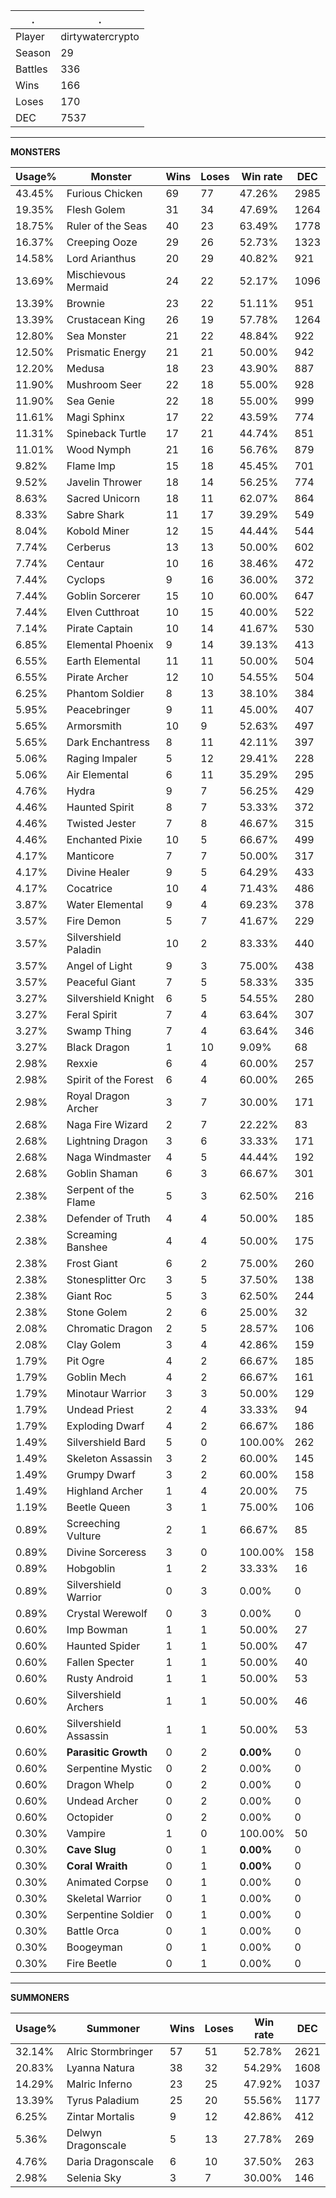 .|.
|-|-
Player|dirtywatercrypto
Season|29
Battles|336
Wins|166
Loses|170
DEC|7537

---
**MONSTERS**

Usage%|Monster|Wins|Loses|Win rate|DEC|
-|-|-|-|-|-|
43.45%|Furious Chicken|69|77|47.26%|2985|
19.35%|Flesh Golem|31|34|47.69%|1264|
18.75%|Ruler of the Seas|40|23|63.49%|1778|
16.37%|Creeping Ooze|29|26|52.73%|1323|
14.58%|Lord Arianthus|20|29|40.82%|921|
13.69%|Mischievous Mermaid|24|22|52.17%|1096|
13.39%|Brownie|23|22|51.11%|951|
13.39%|Crustacean King|26|19|57.78%|1264|
12.80%|Sea Monster|21|22|48.84%|922|
12.50%|Prismatic Energy|21|21|50.00%|942|
12.20%|Medusa|18|23|43.90%|887|
11.90%|Mushroom Seer|22|18|55.00%|928|
11.90%|Sea Genie|22|18|55.00%|999|
11.61%|Magi Sphinx|17|22|43.59%|774|
11.31%|Spineback Turtle|17|21|44.74%|851|
11.01%|Wood Nymph|21|16|56.76%|879|
9.82%|Flame Imp|15|18|45.45%|701|
9.52%|Javelin Thrower|18|14|56.25%|774|
8.63%|Sacred Unicorn|18|11|62.07%|864|
8.33%|Sabre Shark|11|17|39.29%|549|
8.04%|Kobold Miner|12|15|44.44%|544|
7.74%|Cerberus|13|13|50.00%|602|
7.74%|Centaur|10|16|38.46%|472|
7.44%|Cyclops|9|16|36.00%|372|
7.44%|Goblin Sorcerer|15|10|60.00%|647|
7.44%|Elven Cutthroat|10|15|40.00%|522|
7.14%|Pirate Captain|10|14|41.67%|530|
6.85%|Elemental Phoenix|9|14|39.13%|413|
6.55%|Earth Elemental|11|11|50.00%|504|
6.55%|Pirate Archer|12|10|54.55%|504|
6.25%|Phantom Soldier|8|13|38.10%|384|
5.95%|Peacebringer|9|11|45.00%|407|
5.65%|Armorsmith|10|9|52.63%|497|
5.65%|Dark Enchantress|8|11|42.11%|397|
5.06%|Raging Impaler|5|12|29.41%|228|
5.06%|Air Elemental|6|11|35.29%|295|
4.76%|Hydra|9|7|56.25%|429|
4.46%|Haunted Spirit|8|7|53.33%|372|
4.46%|Twisted Jester|7|8|46.67%|315|
4.46%|Enchanted Pixie|10|5|66.67%|499|
4.17%|Manticore|7|7|50.00%|317|
4.17%|Divine Healer|9|5|64.29%|433|
4.17%|Cocatrice|10|4|71.43%|486|
3.87%|Water Elemental|9|4|69.23%|378|
3.57%|Fire Demon|5|7|41.67%|229|
3.57%|Silvershield Paladin|10|2|83.33%|440|
3.57%|Angel of Light|9|3|75.00%|438|
3.57%|Peaceful Giant|7|5|58.33%|335|
3.27%|Silvershield Knight|6|5|54.55%|280|
3.27%|Feral Spirit|7|4|63.64%|307|
3.27%|Swamp Thing|7|4|63.64%|346|
3.27%|Black Dragon|1|10|9.09%|68|
2.98%|Rexxie|6|4|60.00%|257|
2.98%|Spirit of the Forest|6|4|60.00%|265|
2.98%|Royal Dragon Archer|3|7|30.00%|171|
2.68%|Naga Fire Wizard|2|7|22.22%|83|
2.68%|Lightning Dragon|3|6|33.33%|171|
2.68%|Naga Windmaster|4|5|44.44%|192|
2.68%|Goblin Shaman|6|3|66.67%|301|
2.38%|Serpent of the Flame|5|3|62.50%|216|
2.38%|Defender of Truth|4|4|50.00%|185|
2.38%|Screaming Banshee|4|4|50.00%|175|
2.38%|Frost Giant|6|2|75.00%|260|
2.38%|Stonesplitter Orc|3|5|37.50%|138|
2.38%|Giant Roc|5|3|62.50%|244|
2.38%|Stone Golem|2|6|25.00%|32|
2.08%|Chromatic Dragon|2|5|28.57%|106|
2.08%|Clay Golem|3|4|42.86%|159|
1.79%|Pit Ogre|4|2|66.67%|185|
1.79%|Goblin Mech|4|2|66.67%|161|
1.79%|Minotaur Warrior|3|3|50.00%|129|
1.79%|Undead Priest|2|4|33.33%|94|
1.79%|Exploding Dwarf|4|2|66.67%|186|
1.49%|Silvershield Bard|5|0|100.00%|262|
1.49%|Skeleton Assassin|3|2|60.00%|145|
1.49%|Grumpy Dwarf|3|2|60.00%|158|
1.49%|Highland Archer|1|4|20.00%|75|
1.19%|Beetle Queen|3|1|75.00%|106|
0.89%|Screeching Vulture|2|1|66.67%|85|
0.89%|Divine Sorceress|3|0|100.00%|158|
0.89%|Hobgoblin|1|2|33.33%|16|
0.89%|Silvershield Warrior|0|3|0.00%|0|
0.89%|Crystal Werewolf|0|3|0.00%|0|
0.60%|Imp Bowman|1|1|50.00%|27|
0.60%|Haunted Spider|1|1|50.00%|47|
0.60%|Fallen Specter|1|1|50.00%|40|
0.60%|Rusty Android|1|1|50.00%|53|
0.60%|Silvershield Archers|1|1|50.00%|46|
0.60%|Silvershield Assassin|1|1|50.00%|53|
0.60%|**Parasitic Growth**|0|2|**0.00%**|0|
0.60%|Serpentine Mystic|0|2|0.00%|0|
0.60%|Dragon Whelp|0|2|0.00%|0|
0.60%|Undead Archer|0|2|0.00%|0|
0.60%|Octopider|0|2|0.00%|0|
0.30%|Vampire|1|0|100.00%|50|
0.30%|**Cave Slug**|0|1|**0.00%**|0|
0.30%|**Coral Wraith**|0|1|**0.00%**|0|
0.30%|Animated Corpse|0|1|0.00%|0|
0.30%|Skeletal Warrior|0|1|0.00%|0|
0.30%|Serpentine Soldier|0|1|0.00%|0|
0.30%|Battle Orca|0|1|0.00%|0|
0.30%|Boogeyman|0|1|0.00%|0|
0.30%|Fire Beetle|0|1|0.00%|0|

---
**SUMMONERS**

Usage%|Summoner|Wins|Loses|Win rate|DEC|
-|-|-|-|-|-|
32.14%|Alric Stormbringer|57|51|52.78%|2621|
20.83%|Lyanna Natura|38|32|54.29%|1608|
14.29%|Malric Inferno|23|25|47.92%|1037|
13.39%|Tyrus Paladium|25|20|55.56%|1177|
6.25%|Zintar Mortalis|9|12|42.86%|412|
5.36%|Delwyn Dragonscale|5|13|27.78%|269|
4.76%|Daria Dragonscale|6|10|37.50%|263|
2.98%|Selenia Sky|3|7|30.00%|146|
